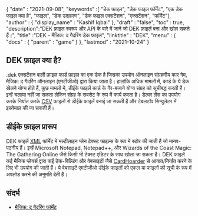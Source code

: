 {
  "date" : "2021-09-08",
  "keywords" :[ "डेक फाइल", "डेक फाइल फॉर्मेट", "एक डेक फाइल क्या है", "फाइल", "डेक उदाहरण", "डेक फाइल एक्सटेंशन", "एक्सटेंशन", "फॉर्मेट"],
  "author" : {
    "display_name" : "Kashif Iqbal"
},
  "draft" : "false",
  "toc" : true,
  "description":"DEK फ़ाइल स्वरूप और API के बारे में जानें जो DEK फ़ाइलें बना और खोल सकते हैं।",
  "title" :"DEK - मैजिक: द गैदरिंग डेक फाइल",
  "linktitle" : "DEK",
  "menu" : {
    "docs" : {
      "parent" : "game"
}
},
  "lastmod" : "2021-10-24"
}

## DEK फ़ाइल क्या है?

.dek एक्सटेंशन वाली फ़ाइल कार्ड फ़ाइल का एक डेक है जिसका उपयोग ऑनलाइन संग्रहणीय कार गेम, मैजिक: द गैदरिंग ऑनलाइन (एमटीजीओ) द्वारा किया जाता है। हालांकि अधिक मामलों में, कार्ड के ये डेक खेलने योग्य होते हैं, कुछ मामलों में, डीईके फाइलें कार्ड के गैर-बजाने योग्य संग्रह को सूचीबद्ध करती हैं। इन्हें चलाया नहीं जा सकता लेकिन संग्रह के सबसेट के रूप में कार्य करता है। डेल्वर लेंस का उपयोग करके निर्यात करके [CSV](/hi/spreadsheet/csv/) फाइलों से डीईके फाइलें बनाई जा सकती हैं और टेबलटॉप सिम्युलेटर में इस्तेमाल की जा सकती हैं।

## डीईके फ़ाइल प्रारूप

DEK फाइलें [XML](/hi/web/xml/) फॉर्मेट में मल्टीलाइन प्लेन टेक्स्ट फाइल्स के रूप में स्टोर की जाती हैं जो मानव-पठनीय हैं। इन्हें Microsoft Notepad, Notepad++, और Wizards of the Coast Magic: The Gathering Online जैसे किसी भी टेक्स्ट एडिटर के साथ खोला जा सकता है। DEK फाइलें कई मैजिक प्लेयर्स द्वारा कई डेक-बिल्डिंग और वेबसाइटों जैसे [CardHoarder](https://www.cardhoarder.com/) से आयात/निर्यात करने के लिए भी उपयोग की जाती हैं। ये वेबसाइटें एमटीजीओ डीईके फाइलों को एकल या फाइलों की सूची के रूप में अपलोड करने की अनुमति देती हैं।

## संदर्भ

* [मैजिक: द गैदरिंग फॉर्मेट](https://en.wikipedia.org/wiki/Magic:_The_Gathering_formats)

